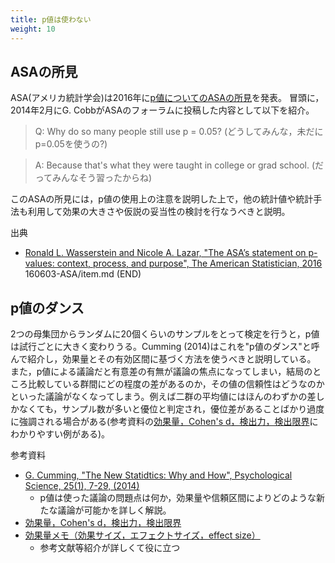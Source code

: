```yaml
---
title: p値は使わない
weight: 10
---
```


## ASAの所見

ASA(アメリカ統計学会)は2016年に[p値についてのASAの所見](http://www.tandfonline.com/doi/abs/10.1080/00031305.2016.1154108)を発表。
冒頭に，2014年2月にG. CobbがASAのフォーラムに投稿した内容として以下を紹介。

> Q: Why do so many people still use p = 0.05? (どうしてみんな，未だにp=0.05を使うの?)

> A: Because that's what they were taught in college or grad school. (だってみんなそう習ったからね)


このASAの所見には，p値の使用上の注意を説明した上で，他の統計値や統計手法も利用して効果の大きさや仮説の妥当性の検討を行なうべきと説明。

出典
- [Ronald L. Wasserstein and Nicole A. Lazar, "The ASA’s statement on p-values: context, process, and purpose", The American Statistician, 2016](http://www.tandfonline.com/doi/abs/10.1080/00031305.2016.1154108)
160603-ASA/item.md (END)


## p値のダンス

<!--テストの平均点がある二群で異なるかを探るには，検定計算によってp値を求めて，優位水準より大きいか否かに基づいて有意差の有無を議論するのが一昔前まで主流だった。
前述のようにp値による議論はもうやめて，効果量とその有効区間に基づく議論をしよう...という方向に世の中は変わりつつある。
Cumming (2014)などに詳しく書かれている。-->
2つの母集団からランダムに20個くらいのサンプルをとって検定を行うと，p値は試行ごとに大きく変わりうる。Cumming (2014)はこれを"p値のダンス"と呼んで紹介し，効果量とその有効区間に基づく方法を使うべきと説明している。
また，p値による議論だと有意差の有無が議論の焦点になってしまい，結局のところ比較している群間にどの程度の差があるのか，その値の信頼性はどうなのかといった議論がなくなってしまう。例えば二群の平均値にはほんのわずかの差しかなくても，サンプル数が多いと優位と判定され，優位差があることばかり過度に強調される場合がある(参考資料の[効果量，Cohen's d，検出力，検出限界](http://oku.edu.mie-u.ac.jp/~okumura/stat/effectsize.html)にわかりやすい例がある)。

参考資料

- [G. Cumming, "The New Statidtics: Why and How", Psychological Science, 25(1), 7-29, (2014)](http://pss.sagepub.com/content/early/2013/11/07/0956797613504966)
    - p値は使った議論の問題点は何か，効果量や信頼区間によりどのような新たな議論が可能かを詳しく解説。
- [効果量，Cohen's d，検出力，検出限界](http://oku.edu.mie-u.ac.jp/~okumura/stat/effectsize.html)
- [効果量メモ（効果サイズ，エフェクトサイズ，effect size）](http://researchmap.jp/jo0f4s8qj-32069/?lang=japanese)
	- 参考文献等紹介が詳しくて役に立つ
